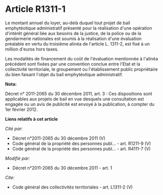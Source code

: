 # Article R1311-1

Le montant annuel du loyer, au-delà duquel tout projet de bail emphytéotique administratif présenté pour la réalisation d'une
opération d'intérêt général liée aux besoins de la justice, de la police ou de la gendarmerie nationales est soumis à la
réalisation d'une évaluation préalable en vertu du troisième alinéa de l'article L. 1311-2, est fixé à un million d'euros
hors taxes. 

Les modalités de financement du coût de l'évaluation mentionnée à l'alinéa précédent sont fixées par une convention conclue
entre l'Etat et la collectivité territoriale, le groupement ou l'établissement public propriétaire du bien faisant l'objet du
bail emphytéotique administratif.

**Nota:**

Décret n° 2011-2065 du 30 décembre 2011, art. 3 : Ces dispositions sont applicables aux projets de bail en vue desquels une
consultation est engagée ou un avis de publicité est envoyé à la publication, à compter du 1er février 2012.

**Liens relatifs à cet article**

_Cité par_:

  - Décret n°2011-2065 du 30 décembre 2011 (V)
  - Code général de la propriété des personnes publ... - art. R1211-9 (V)
  - Code général de la propriété des personnes publ... - art. R4111-7 (V)

_Modifié par_:

  - Décret n°2011-2065 du 30 décembre 2011 - art. 1

_Cite_:

  - Code général des collectivités territoriales - art. L1311-2 (V)
